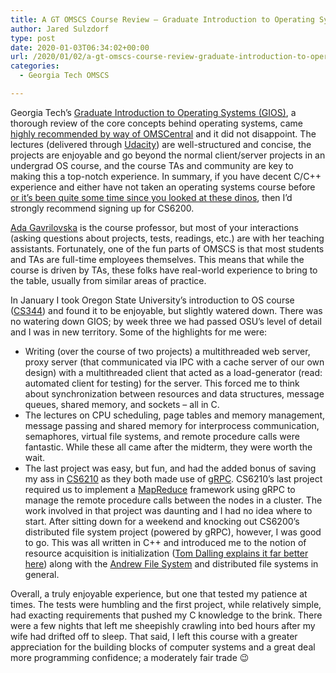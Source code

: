 ```yaml
---
title: A GT OMSCS Course Review – Graduate Introduction to Operating Systems (CS6200)
author: Jared Sulzdorf
type: post
date: 2020-01-03T06:34:02+00:00
url: /2020/01/02/a-gt-omscs-course-review-graduate-introduction-to-operating-systems-cs6200/
categories:
  - Georgia Tech OMSCS

---
```

Georgia Tech&#8217;s [Graduate Introduction to Operating Systems (GIOS)][1], a thorough review of the core concepts behind operating systems, came [highly recommended by way of OMSCentral][2] and it did not disappoint. The lectures (delivered through [Udacity][3]) are well-structured and concise, the projects are enjoyable and go beyond the normal client/server projects in an undergrad OS course, and the course TAs and community are key to making this a top-notch experience. In summary, if you have decent C/C++ experience and either have not taken an operating systems course before [or it&#8217;s been quite some time since you looked at these dinos][4], then I&#8217;d strongly recommend signing up for CS6200.

[Ada Gavrilovska][5] is the course professor, but most of your interactions (asking questions about projects, tests, readings, etc.) are with her teaching assistants. Fortunately, one of the fun parts of OMSCS is that most students and TAs are full-time employees themselves. This means that while the course is driven by TAs, these folks have real-world experience to bring to the table, usually from similar areas of practice.

<!--more-->

In January I took Oregon State University&#8217;s introduction to OS course ([CS344][6]) and found it to be enjoyable, but slightly watered down. There was no watering down GIOS; by week three we had passed OSU&#8217;s level of detail and I was in new territory. Some of the highlights for me were:

  * Writing (over the course of two projects) a multithreaded web server, proxy server (that communicated via IPC with a cache server of our own design) with a multithreaded client that acted as a load-generator (read: automated client for testing) for the server. This forced me to think about synchronization between resources and data structures, message queues, shared memory, and sockets &#8211; all in C.
  * The lectures on CPU scheduling, page tables and memory management, message passing and shared memory for interprocess communication, semaphores, virtual file systems, and remote procedure calls were fantastic. While these all came after the midterm, they were worth the wait.
  * The last project was easy, but fun, and had the added bonus of saving my ass in [CS6210][7] as they both made use of [gRPC][8]. CS6210&#8217;s last project required us to implement a [MapReduce][9] framework using gRPC to manage the remote procedure calls between the nodes in a cluster. The work involved in that project was daunting and I had no idea where to start. After sitting down for a weekend and knocking out CS6200&#8217;s distributed file system project (powered by gRPC), however, I was good to go. This was all written in C++ and introduced me to the notion of resource acquisition is initialization ([Tom Dalling explains it far better here][10]) along with the [Andrew File System][11] and distributed file systems in general.

Overall, a truly enjoyable experience, but one that tested my patience at times. The tests were humbling and the first project, while relatively simple, had exacting requirements that pushed my C knowledge to the brink. There were a few nights that left me sheepishly crawling into bed hours after my wife had drifted off to sleep. That said, I left this course with a greater appreciation for the building blocks of computer systems and a great deal more programming confidence; a moderately fair trade 😉

&nbsp;

 [1]: http://www.omscs.gatech.edu/cs-6200-introduction-operating-systems
 [2]: https://omscentral.com/courses/CS-6200
 [3]: https://www.udacity.com/
 [4]: http://os-book.com/images/os9c-cover.jpg
 [5]: https://www.cc.gatech.edu/home/ada/
 [6]: https://ecampus.oregonstate.edu/soc/ecatalog/ecoursedetail.htm?subject=CS&coursenumber=344&termcode=all
 [7]: https://www.omscs.gatech.edu/cs-6210-advanced-operating-systems
 [8]: https://grpc.io/
 [9]: https://en.wikipedia.org/wiki/MapReduce
 [10]: https://www.tomdalling.com/blog/software-design/resource-acquisition-is-initialisation-raii-explained/
 [11]: https://en.wikipedia.org/wiki/Andrew_File_System
